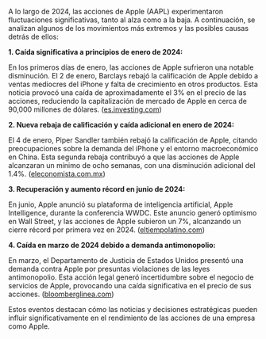 A lo largo de 2024, las acciones de Apple (AAPL) experimentaron fluctuaciones significativas, tanto al alza como a la baja. A continuación, se analizan algunos de los movimientos más extremos y las posibles causas detrás de ellos:

**1. Caída significativa a principios de enero de 2024:**

En los primeros días de enero, las acciones de Apple sufrieron una notable disminución. El 2 de enero, Barclays rebajó la calificación de Apple debido a ventas mediocres del iPhone y falta de crecimiento en otros productos. Esta noticia provocó una caída de aproximadamente el 3% en el precio de las acciones, reduciendo la capitalización de mercado de Apple en cerca de 90,000 millones de dólares. ([es.investing.com](https://es.investing.com/news/stock-market-news/apple-pierde-los-3-billones-por-que-caen-acciones-en-el-primer-dia-del-2024-2528595?utm_source=openai))

**2. Nueva rebaja de calificación y caída adicional en enero de 2024:**

El 4 de enero, Piper Sandler también rebajó la calificación de Apple, citando preocupaciones sobre la demanda del iPhone y el entorno macroeconómico en China. Esta segunda rebaja contribuyó a que las acciones de Apple alcanzaran un mínimo de ocho semanas, con una disminución adicional del 1.4%. ([eleconomista.com.mx](https://www.eleconomista.com.mx/mercados/Acciones-de-Apple-reciben-su-segunda-recomendacion-negativa-de-2024-20240104-0028.html?utm_source=openai))

**3. Recuperación y aumento récord en junio de 2024:**

En junio, Apple anunció su plataforma de inteligencia artificial, Apple Intelligence, durante la conferencia WWDC. Este anuncio generó optimismo en Wall Street, y las acciones de Apple subieron un 7%, alcanzando un cierre récord por primera vez en 2024. ([eltiempolatino.com](https://eltiempolatino.com/2024/06/11/economia/acciones-de-apple-suben-a-un-nivel-record/?utm_source=openai))

**4. Caída en marzo de 2024 debido a demanda antimonopolio:**

En marzo, el Departamento de Justicia de Estados Unidos presentó una demanda contra Apple por presuntas violaciones de las leyes antimonopolio. Esta acción legal generó incertidumbre sobre el negocio de servicios de Apple, provocando una caída significativa en el precio de sus acciones. ([bloomberglinea.com](https://www.bloomberglinea.com/2024/03/22/acciones-de-apple-tambalean-mientras-demanda-de-eeuu-amenaza-su-pilar-de-crecimiento/?utm_source=openai))

Estos eventos destacan cómo las noticias y decisiones estratégicas pueden influir significativamente en el rendimiento de las acciones de una empresa como Apple. 